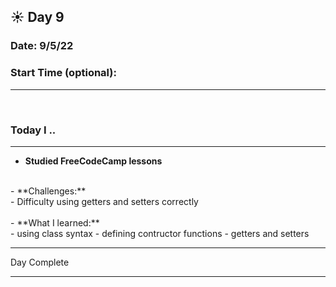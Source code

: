 
## :sunny: **Day 9**

### Date: 9/5/22

### Start Time (optional): 

<hr>

<br>


### **Today I ..**

<hr>

- **Studied FreeCodeCamp lessons** 
<br>
    - **Challenges:** 
<br>
        - Difficulty using getters and setters correctly
<br><br>
    - **What I learned:** 
<br>
        - using class syntax
        - defining contructor functions
        - getters and setters

<br>
<hr>Day Complete<hr>